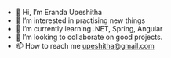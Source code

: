 - 👋 Hi, I’m Eranda Upeshitha
- 👀 I’m interested in practising new things 
- 🌱 I’m currently learning .NET, Spring, Angular
- 💞️ I’m looking to collaborate on good projects.
- 📫 How to reach me upeshitha@gmail.com

<!---
Upeshitha/Upeshitha is a ✨ special ✨ repository because its `README.md` (this file) appears on your GitHub profile.
You can click the Preview link to take a look at your changes.
--->
